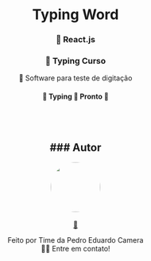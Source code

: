 
<h1 align="center">Typing Word </h1>

<h3 align="center">
    🔗 React.js    
</h3>

<h3 align="center">
    🔗 Typing Curso
</h3>

<p align="center">🚀 Software para teste de digitação </p>

<h4 align="center"> 
	🚧 Typing 🚀 Pronto 🚧
</h4>



<br><br>

<h2 align="center"> ### Autor</h2>

<p align="center">
<a href="https://www.linkedin.com/in/pedro-eduardo-camera/">
 <img style="border-radius: 50%;" src="" width="100px;" alt=""/><br> 
 </a> 
 <br /> <a href="https://github.com/PedroEduardo68.png" title="Pedro Eduardo Camera">🚀</a>


<p align="center">
Feito por Time da Pedro Eduardo Camera<br />
👋🏽 Entre em contato! <br />

</p>
